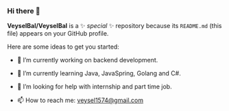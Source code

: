 ### Hi there 👋

**VeyselBal/VeyselBal** is a ✨ _special_ ✨ repository because its `README.md` (this file) appears on your GitHub profile.

Here are some ideas to get you started:

- 🔭 I’m currently working on backend development.
- 🌱 I’m currently learning Java, JavaSpring, Golang and C#.

- 🤔 I’m looking for help with internship and part time job.
- 📫 How to reach me: veysel1574@gmail.com

